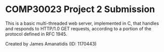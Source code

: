 # COMP30023 Project 2 Submission

This is a basic multi-threaded web server, implemented in C, that handles and responds to HTTP/1.0 GET requests, according to a portion of the protocol defined in RFC 1945.

Created by James Amanatidis (ID: 1170443)
